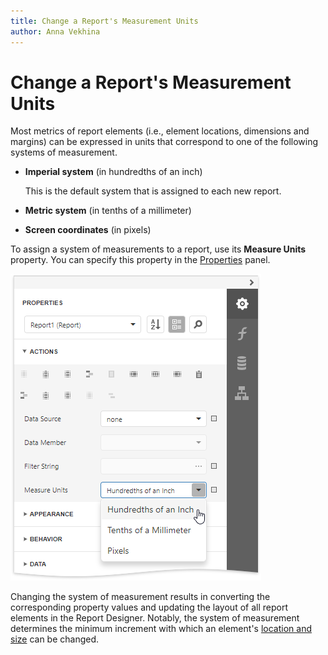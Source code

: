 ```yaml
---
title: Change a Report's Measurement Units
author: Anna Vekhina
---
```

# Change a Report's Measurement Units

Most metrics of report elements (i.e., element locations, dimensions and margins) can be expressed in units that correspond to one of the following systems of measurement.

* **Imperial system** (in hundredths of an inch)
	
	This is the default system that is assigned to each new report.
* **Metric system** (in tenths of a millimeter)
* **Screen coordinates** (in pixels)

To assign a system of measurements to a report, use its **Measure Units** property. You can specify this property in the [Properties](../report-designer-tools/ui-panels/properties-panel.md) panel.

![](../../../images/eurd-web-measure-units-in-properties-panel.png)

Changing the system of measurement results in converting the corresponding property values and updating the layout of all report elements in the Report Designer. Notably, the system of measurement determines the minimum increment with which an element's [location and size](../use-report-elements/manipulate-report-elements/arrange-report-controls.md) can be changed.
